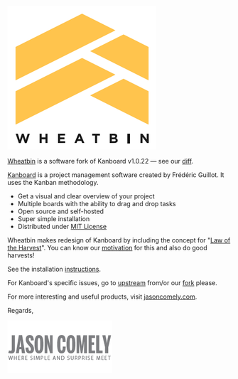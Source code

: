 [![WHEATBIN's logo][logo-wb]][Wheatbin]

[Wheatbin] is a software fork of Kanboard v1.0.22 — see our [diff].

[Kanboard] is a project management software created by Frédéric Guillot. It uses the Kanban methodology.

- Get a visual and clear overview of your project
- Multiple boards with the ability to drag and drop tasks
- Open source and self-hosted
- Super simple installation
- Distributed under [MIT License](LICENSE)

Wheatbin makes redesign of Kanboard by including the concept for "[Law of the Harvest]". You can know our [motivation] for this and also do good harvests!

See the installation [instructions].

For Kanboard's specific issues, go to [upstream] from/or our [fork] please.

For more interesting and useful products, visit [jasoncomely.com][jasoncomely].

Regards,

[![Jason Comely's logo][logo-jc]][jasoncomely]


[Wheatbin]: http://www.wheatbin.com
[Kanboard]: http://kanboard.net
[jasoncomely]: http://jasoncomely.com
[diff]: //github.com/fguillot/kanboard/compare/v1.0.22...wheatbin:master

[logo-wb]: wheatbin-logo.png
[logo-jc]: jasoncomely.png

[Law of the Harvest]: doc/law-of-the-harvest.markdown
[motivation]: doc/seed-of-entrepreneurship.markdown

[instructions]: WHEATBIN-INSTALL.md
[upstream]: //github.com/fguillot/kanboard
[fork]: //github.com/wheatbin/kanboard
